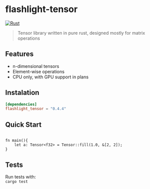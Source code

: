 # flashlight-tensor

[![Rust](https://github.com/Bejmach/flashlight_tensor/actions/workflows/rust.yml/badge.svg?event=push)](https://github.com/Bejmach/flashlight_tensor/actions/workflows/rust.yml)

> Tensor library written in pure rust, designed mostly for matrix operations

## Features
- n-dimensional tensors
- Element-wise operations
- CPU only, with GPU support in plans

## Instalation
```toml
[dependencies]
flashlight_tensor = "0.4.4"
```

## Quick Start
```use flashlight_tensor::prelude::*;

fn main(){
    let a: Tensor<f32> = Tensor::fill(1.0, &[2, 2]);
}
```

## Tests
Run tests with:  
```cargo test```
